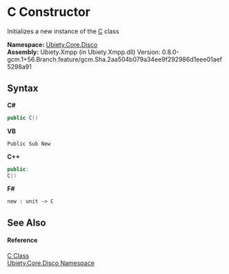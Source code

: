 # C Constructor 
 

Initializes a new instance of the <a href="d0da3ba0-29b4-c743-4fd0-3f8c1e354a97">C</a> class

**Namespace:**&nbsp;<a href="81eda19a-0f65-ef64-bde0-efeb6509de7d">Ubiety.Core.Disco</a><br />**Assembly:**&nbsp;Ubiety.Xmpp (in Ubiety.Xmpp.dll) Version: 0.8.0-gcm.1+56.Branch.feature/gcm.Sha.2aa504b079a34ee9f292986d1eee01aef5298a91

## Syntax

**C#**<br />
``` C#
public C()
```

**VB**<br />
``` VB
Public Sub New
```

**C++**<br />
``` C++
public:
C()
```

**F#**<br />
``` F#
new : unit -> C
```


## See Also


#### Reference
<a href="d0da3ba0-29b4-c743-4fd0-3f8c1e354a97">C Class</a><br /><a href="81eda19a-0f65-ef64-bde0-efeb6509de7d">Ubiety.Core.Disco Namespace</a><br />